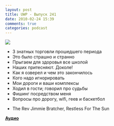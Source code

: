 ```yaml
---
layout: post
title: UWP - Выпуск 241
date: 2010-02-24 15:39
comments: true
categories: podcast
---
```

![](https://podcast.umputun.com/images/uwp/uwp241.jpg)



- 3 знатных торговли прошедшего периода
- Это было страшно и странно
- Прыгаем для здоровья все школой
- Наших притесняют. Доколе!
- Как я озверел и чем это закончилось
- Кого надо игнорировать
- Мои дороги и ваши комплексы
- Ходил в гости; говорил про судьбы
- Фишинг посредством меня
- Вопросы про дорогу, wifi, геев и баскетбол


* The Rev Jimmie Bratcher, Restless For The Sun

[**Аудио**](http://archive.rucast.net/uwp/media/ump_podcast241.mp3)
<audio src="http://archive.rucast.net/uwp/media/ump_podcast241.mp3" preload="none">
